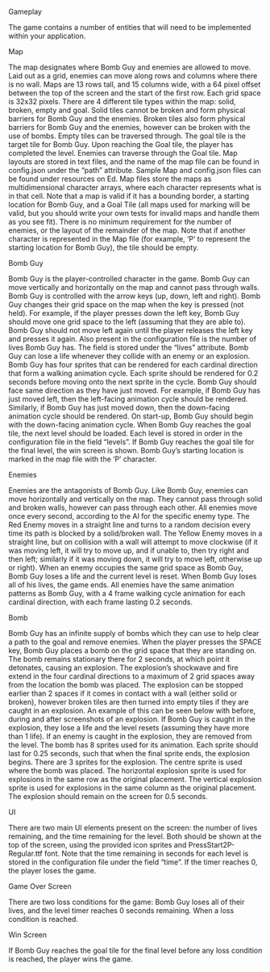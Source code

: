 Gameplay

The game contains a number of entities that will need to be implemented within your application.

Map

The map designates where Bomb Guy and enemies are allowed to move. Laid out as a grid, enemies can
move along rows and columns where there is no wall. Maps are 13 rows tall, and 15 columns wide, with a 64
pixel offset between the top of the screen and the start of the first row. Each grid space is 32x32 pixels.
There are 4 different tile types within the map: solid, broken, empty and goal. Solid tiles cannot be broken
and form physical barriers for Bomb Guy and the enemies. Broken tiles also form physical barriers for Bomb
Guy and the enemies, however can be broken with the use of bombs. Empty tiles can be traversed through.
The goal tile is the target tile for Bomb Guy. Upon reaching the Goal tile, the player has completed the level.
Enemies can traverse through the Goal tile.
Map layouts are stored in text files, and the name of the map file can be found in config.json under the “path”
attribute. Sample Map and config.json files can be found under resources on Ed. Map files store the maps as
multidimensional character arrays, where each character represents what is in that cell. Note that a map is
valid if it has a bounding border, a starting location for Bomb Guy, and a Goal Tile (all maps used for marking
will be valid, but you should write your own tests for invalid maps and handle them as you see fit). There is
no minimum requirement for the number of enemies, or the layout of the remainder of the map. Note that
if another character is represented in the Map file (for example, ‘P’ to represent the starting location for
Bomb Guy), the tile should be empty.

Bomb Guy

Bomb Guy is the player-controlled character in the game. Bomb Guy can move vertically and horizontally on
the map and cannot pass through walls. Bomb Guy is controlled with the arrow keys (up, down, left and
right). Bomb Guy changes their grid space on the map when the key is pressed (not held). For example, if the
player presses down the left key, Bomb Guy should move one grid space to the left (assuming that they are
able to). Bomb Guy should not move left again until the player releases the left key and presses it again.
Also present in the configuration file is the number of lives Bomb Guy has. The field is stored under the “lives”
attribute. Bomb Guy can lose a life whenever they collide with an enemy or an explosion.
Bomb Guy has four sprites that can be rendered for each cardinal direction that form a walking animation
cycle. Each sprite should be rendered for 0.2 seconds before moving onto the next sprite in the cycle. Bomb
Guy should face same direction as they have just moved. For example, if Bomb Guy has just moved left, then
the left-facing animation cycle should be rendered. Similarly, if Bomb Guy has just moved down, then the
down-facing animation cycle should be rendered. On start-up, Bomb Guy should begin with the down-facing
animation cycle.
When Bomb Guy reaches the goal tile, the next level should be loaded. Each level is stored in order in the
configuration file in the field “levels”. If Bomb Guy reaches the goal tile for the final level, the win screen is
shown.
Bomb Guy’s starting location is marked in the map file with the ‘P’ character.

Enemies

Enemies are the antagonists of Bomb Guy. Like Bomb Guy, enemies can move horizontally and vertically on
the map. They cannot pass through solid and broken walls, however can pass through each other. All enemies
move once every second, according to the AI for the specific enemy type. The Red Enemy moves in a straight
line and turns to a random decision every time its path is blocked by a solid/broken wall. The Yellow Enemy
moves in a straight line, but on collision with a wall will attempt to move clockwise (if it was moving left, it
will try to move up, and if unable to, then try right and then left; similarly if it was moving down, it will try to
move left, otherwise up or right).
When an enemy occupies the same grid space as Bomb Guy, Bomb Guy loses a life and the current level is
reset. When Bomb Guy loses all of his lives, the game ends.
All enemies have the same animation patterns as Bomb Guy, with a 4 frame walking cycle animation for each
cardinal direction, with each frame lasting 0.2 seconds.

Bomb

Bomb Guy has an infinite supply of bombs which they can use to help clear a path to the goal and remove
enemies. When the player presses the SPACE key, Bomb Guy places a bomb on the grid space that they are
standing on. The bomb remains stationary there for 2 seconds, at which point it detonates, causing an
explosion.
The explosion’s shockwave and fire extend in the four cardinal directions to a maximum of 2 grid spaces
away from the location the bomb was placed. The explosion can be stopped earlier than 2 spaces if it
comes in contact with a wall (either solid or broken), however broken tiles are then turned into empty tiles
if they are caught in an explosion. An example of this can be seen below with before, during and after
screenshots of an explosion.
If Bomb Guy is caught in the explosion, they lose a life and the level resets (assuming they have more than
1 life). If an enemy is caught in the explosion, they are removed from the level.
The bomb has 8 sprites used for its animation. Each sprite should last for 0.25 seconds, such that when the
final sprite ends, the explosion begins.
There are 3 sprites for the explosion. The centre sprite is used where the bomb was placed. The horizontal
explosion sprite is used for explosions in the same row as the original placement. The vertical explosion
sprite is used for explosions in the same column as the original placement. The explosion should remain on
the screen for 0.5 seconds.

UI

There are two main UI elements present on the screen: the number of lives remaining, and the time
remaining for the level. Both should be shown at the top of the screen, using the provided icon sprites and
PressStart2P-Regular.ttf font.
Note that the time remaining in seconds for each level is stored in the configuration file under the field
“time”. If the timer reaches 0, the player loses the game.

Game Over Screen

There are two loss conditions for the game: Bomb Guy loses all of their lives, and the level timer reaches 0
seconds remaining. When a loss condition is reached.

Win Screen

If Bomb Guy reaches the goal tile for the final level before any loss condition is reached, the player wins the
game.
